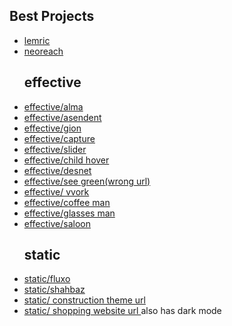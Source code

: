 <h2>Best Projects</h2>
<ul>
<li><a href="https://compassionate-austin-9b099c.netlify.app/">  lemric </a></li>
<li><a href="https://affectionate-lovelace-1649f4.netlify.app/">neoreach </a></li>

  <h2>effective</h2>
<li><a href="https://angry-fermi-7cb6e9.netlify.app/">effective/alma </a></li>
<li><a href="https://kind-einstein-a840cb.netlify.app/">effective/asendent </a></li>
<li><a href="https://keen-heyrovsky-9b8e48.netlify.app/">effective/gion </a></li>
<li><a href="https://blissful-euler-4f35c7.netlify.app/">effective/capture </a></li>
<li><a href="https://naughty-lichterman-847fbd.netlify.app/">effective/slider </a></li>
<li><a href="https://wonderful-mestorf-1b8d4b.netlify.app/">effective/child hover </a></li>
<li><a href="https://relaxed-curran-1bbc14.netlify.app/">effective/desnet </a></li>
<li><a href="https://relaxed-curran-1bbc14.netlify.app/">effective/see green(wrong url) </a></li>
<li><a href="https://mystifying-babbage-c0918d.netlify.app/">effective/ vvork </a></li>
<li><a href="https://quizzical-hermann-f102f7.netlify.app/">effective/coffee man </a></li>
<li><a href="https://frosty-leakey-15085b.netlify.app/">effective/glasses man </a></li>
<li><a href="https://gracious-joliot-3a396a.netlify.app/">effective/saloon </a></li>

  <h2>static</h2>
<li><a href="https://tender-agnesi-bb6594.netlify.app/">static/fluxo  </a></li>
<li><a href="https://infallible-leavitt-026533.netlify.app/">static/shahbaz </a></li>
<li><a href="https://dazzling-shirley-11ab03.netlify.app/">static/ construction theme url </a></li>
<li><a href="https://zen-colden-941333.netlify.app/">static/ shopping website url </a> also has dark mode</li>
</ul>
